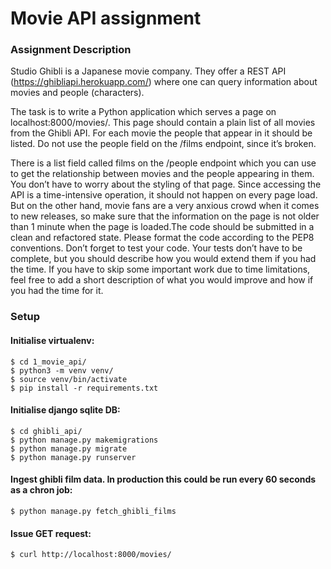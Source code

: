 # Movie API assignment

### Assignment Description

Studio Ghibli is a Japanese movie company. They offer a REST API (https://ghibliapi.herokuapp.com/) where one can query information about movies and people (characters).

The task is to write a Python application which serves a page on localhost:8000/movies/. This page should contain a plain list of all movies 
from the Ghibli API. For each movie the people that appear in it should be listed. Do not use the people field on the /films endpoint, since it’s broken. 

There is a list field called films on the /people endpoint which you can use to get the relationship between movies and the people appearing in them.
You don’t have to worry about the styling of that page. Since accessing the API is a time-intensive operation, it should not happen on every page load. 
But on the other hand, movie fans are a very anxious crowd when it comes to new releases, so make sure that the information on the page is not older 
than 1 minute when the page is loaded.The code should be submitted in a clean and refactored state. Please format the code according to the PEP8 conventions.
Don’t forget to test your code. Your tests don’t have to be complete, but you should describe how you would extend them if you had the time.
If you have to skip some important work due to time limitations, feel free to add a short description of what you would improve and how if you had the time for it.

### Setup

#### Initialise virtualenv:
```
$ cd 1_movie_api/
$ python3 -m venv venv/
$ source venv/bin/activate
$ pip install -r requirements.txt
```

#### Initialise django sqlite DB:
```
$ cd ghibli_api/
$ python manage.py makemigrations
$ python manage.py migrate
$ python manage.py runserver
```

#### Ingest ghibli film data. In production this could be run every 60 seconds as a chron job:
```
$ python manage.py fetch_ghibli_films
```

#### Issue GET request:
```
$ curl http://localhost:8000/movies/
```
```